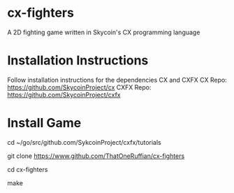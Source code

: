 # cx-fighters
A 2D fighting game written in Skycoin's CX programming language

# Installation Instructions
Follow installation instructions for the dependencies CX and CXFX
CX Repo: https://github.com/SkycoinProject/cx
CXFX Repo: https://github.com/SkycoinProject/cxfx

# Install Game
cd ~/go/src/github.com/SykcoinProject/cxfx/tutorials

git clone https://www.github.com/ThatOneRuffian/cx-fighters

cd cx-fighters

make

